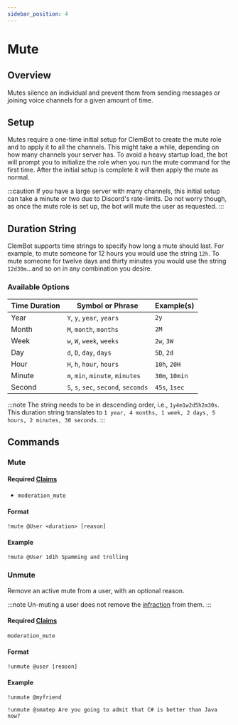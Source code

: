 ```yaml
---
sidebar_position: 4
---
```


# Mute

## Overview

Mutes silence an individual and prevent them from sending messages or joining voice channels for a given amount of time.

## Setup

Mutes require a one-time initial setup for ClemBot to create the mute role and to apply it to all the channels.
This might take a while, depending on how many channels your server has.
To avoid a heavy startup load, the bot will prompt you to initialize the role when you run the mute command for the
first
time.
After the initial setup is complete it will then apply the mute as normal.

:::caution
If you have a large server with many channels, this initial setup can take a minute or two due to Discord's rate-limits.
Do not worry though, as once the mute role is set up, the bot will mute the user as requested.
:::

## Duration String

ClemBot supports time strings to specify how long a mute should last.
For example, to mute someone for 12 hours you would use the string `12h`.
To mute someone for twelve days and thirty minutes you would use the string `12d30m`...and so on in any combination you
desire.

### Available Options

| Time Duration | Symbol or Phrase                     | Example(s)     |
|---------------|--------------------------------------|----------------|
| Year          | `Y`, `y`, `year`, `years`            | `2y`           |
| Month         | `M`, `month`, `months`               | `2M`           |
| Week          | `w`, `W`, `week`, `weeks`            | `2w`, `3W`     |
| Day           | `d`, `D`, `day`, `days`              | `5D`, `2d`     |
| Hour          | `H`, `h`, `hour`, `hours`            | `10h`, `20H`   |
| Minute        | `m`, `min`, `minute`, `minutes`      | `30m`, `10min` |
| Second        | `S`, `s`, `sec`, `second`, `seconds` | `45s`, `1sec`  |

:::note
The string needs to be in descending order, i.e., `1y4m1w2d5h2m30s`.<br />
This duration string translates to `1 year, 4 months, 1 week, 2 days, 5 hours, 2 minutes, 30 seconds`.
:::

## Commands

### Mute

#### Required [Claims](../Claims.md)
* `moderation_mute`

#### Format

```
!mute @User <duration> [reason]
```

#### Example

```
!mute @User 1d1h Spamming and trolling
```

### Unmute

Remove an active mute from a user, with an optional reason.

:::note
Un-muting a user does not remove the [infraction](./Overview.md#infractions) from them.
:::

#### Required [Claims](./../Claims.md)

```
moderation_mute
```

#### Format

```
!unmute @user [reason]
```

#### Example

```
!unmute @myfriend
```

```
!unmute @smatep Are you going to admit that C# is better than Java now?
```